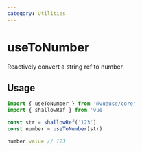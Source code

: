 ```yaml
---
category: Utilities
---
```


# useToNumber

Reactively convert a string ref to number.

## Usage

```ts
import { useToNumber } from '@vueuse/core'
import { shallowRef } from 'vue'

const str = shallowRef('123')
const number = useToNumber(str)

number.value // 123
```
